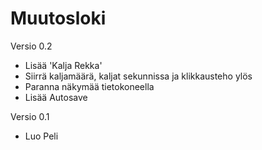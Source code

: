 <h1>Muutosloki</h1>

<p>Versio 0.2</p>
<ul>
<li>Lisää 'Kalja Rekka'</li>
<li>Siirrä kaljamäärä, kaljat sekunnissa ja klikkausteho ylös</li>
<li>Paranna näkymää tietokoneella</li>
<li>Lisää Autosave</li>
</ul>

<p>Versio 0.1</p>
<ul>
<li>Luo Peli</li>
</ul>